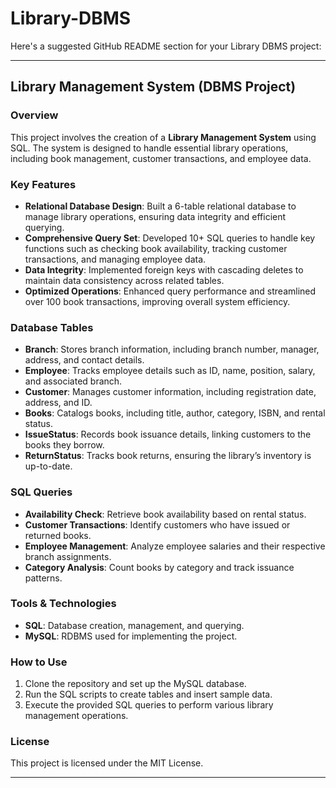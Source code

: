 # Library-DBMS


Here's a suggested GitHub README section for your Library DBMS project:

---

## Library Management System (DBMS Project)

### Overview
This project involves the creation of a **Library Management System** using SQL. The system is designed to handle essential library operations, including book management, customer transactions, and employee data.

### Key Features
- **Relational Database Design**: Built a 6-table relational database to manage library operations, ensuring data integrity and efficient querying.
- **Comprehensive Query Set**: Developed 10+ SQL queries to handle key functions such as checking book availability, tracking customer transactions, and managing employee data.
- **Data Integrity**: Implemented foreign keys with cascading deletes to maintain data consistency across related tables.
- **Optimized Operations**: Enhanced query performance and streamlined over 100 book transactions, improving overall system efficiency.

### Database Tables
- **Branch**: Stores branch information, including branch number, manager, address, and contact details.
- **Employee**: Tracks employee details such as ID, name, position, salary, and associated branch.
- **Customer**: Manages customer information, including registration date, address, and ID.
- **Books**: Catalogs books, including title, author, category, ISBN, and rental status.
- **IssueStatus**: Records book issuance details, linking customers to the books they borrow.
- **ReturnStatus**: Tracks book returns, ensuring the library’s inventory is up-to-date.

### SQL Queries
- **Availability Check**: Retrieve book availability based on rental status.
- **Customer Transactions**: Identify customers who have issued or returned books.
- **Employee Management**: Analyze employee salaries and their respective branch assignments.
- **Category Analysis**: Count books by category and track issuance patterns.

### Tools & Technologies
- **SQL**: Database creation, management, and querying.
- **MySQL**: RDBMS used for implementing the project.

### How to Use
1. Clone the repository and set up the MySQL database.
2. Run the SQL scripts to create tables and insert sample data.
3. Execute the provided SQL queries to perform various library management operations.

### License
This project is licensed under the MIT License.

---

